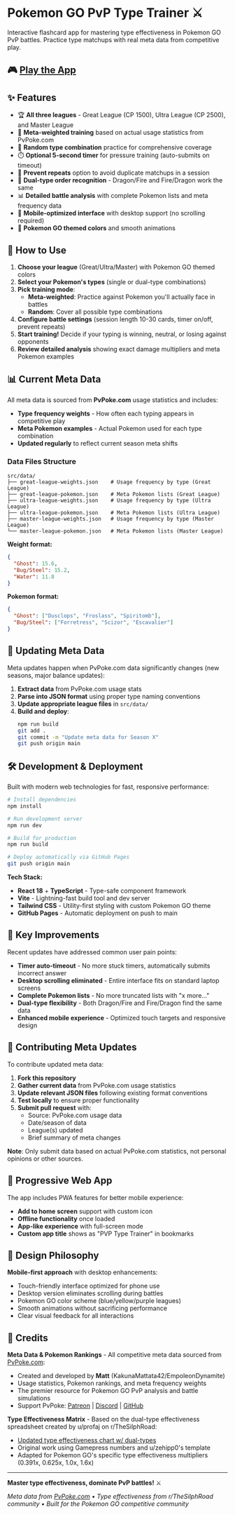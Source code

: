# Pokemon GO PvP Type Trainer ⚔️

Interactive flashcard app for mastering type effectiveness in Pokemon GO PvP battles. Practice type matchups with real meta data from competitive play.

## 🎮 [Play the App](https://SpicedNuts.github.io/pokemon-go-type-trainer)

## ✨ Features

- 🏆 **All three leagues** - Great League (CP 1500), Ultra League (CP 2500), and Master League
- 🎯 **Meta-weighted training** based on actual usage statistics from PvPoke.com
- 🎲 **Random type combination** practice for comprehensive coverage
- ⏱️ **Optional 5-second timer** for pressure training (auto-submits on timeout)
- 🚫 **Prevent repeats** option to avoid duplicate matchups in a session
- 🔄 **Dual-type order recognition** - Dragon/Fire and Fire/Dragon work the same
- 📊 **Detailed battle analysis** with complete Pokemon lists and meta frequency data
- 📱 **Mobile-optimized interface** with desktop support (no scrolling required)
- 🎨 **Pokemon GO themed colors** and smooth animations

## 🚀 How to Use

1. **Choose your league** (Great/Ultra/Master) with Pokemon GO themed colors
2. **Select your Pokemon's types** (single or dual-type combinations)
3. **Pick training mode**:
   - **Meta-weighted**: Practice against Pokemon you'll actually face in battles
   - **Random**: Cover all possible type combinations
4. **Configure battle settings** (session length 10-30 cards, timer on/off, prevent repeats)
5. **Start training!** Decide if your typing is winning, neutral, or losing against opponents
6. **Review detailed analysis** showing exact damage multipliers and meta Pokemon examples

## 📊 Current Meta Data

All meta data is sourced from **PvPoke.com** usage statistics and includes:

- **Type frequency weights** - How often each typing appears in competitive play
- **Meta Pokemon examples** - Actual Pokemon used for each type combination
- **Updated regularly** to reflect current season meta shifts

### Data Files Structure

```
src/data/
├── great-league-weights.json    # Usage frequency by type (Great League)
├── great-league-pokemon.json    # Meta Pokemon lists (Great League)
├── ultra-league-weights.json    # Usage frequency by type (Ultra League)
├── ultra-league-pokemon.json    # Meta Pokemon lists (Ultra League)
├── master-league-weights.json   # Usage frequency by type (Master League)
└── master-league-pokemon.json   # Meta Pokemon lists (Master League)
```

**Weight format:**
```json
{
  "Ghost": 15.6,
  "Bug/Steel": 15.2,
  "Water": 11.8
}
```

**Pokemon format:**
```json
{
  "Ghost": ["Dusclops", "Froslass", "Spiritomb"],
  "Bug/Steel": ["Forretress", "Scizor", "Escavalier"]
}
```

## 🔄 Updating Meta Data

Meta updates happen when PvPoke.com data significantly changes (new seasons, major balance updates):

1. **Extract data** from PvPoke.com usage stats
2. **Parse into JSON format** using proper type naming conventions
3. **Update appropriate league files** in `src/data/`
4. **Build and deploy**:
   ```bash
   npm run build
   git add .
   git commit -m "Update meta data for Season X"
   git push origin main
   ```

## 🛠️ Development & Deployment

Built with modern web technologies for fast, responsive performance:

```bash
# Install dependencies
npm install

# Run development server  
npm run dev

# Build for production
npm run build

# Deploy automatically via GitHub Pages
git push origin main
```

**Tech Stack:**
- **React 18** + **TypeScript** - Type-safe component framework
- **Vite** - Lightning-fast build tool and dev server  
- **Tailwind CSS** - Utility-first styling with custom Pokemon GO theme
- **GitHub Pages** - Automatic deployment on push to main

## 🎯 Key Improvements

Recent updates have addressed common user pain points:

- **Timer auto-timeout** - No more stuck timers, automatically submits incorrect answer
- **Desktop scrolling eliminated** - Entire interface fits on standard laptop screens
- **Complete Pokemon lists** - No more truncated lists with "x more..." 
- **Dual-type flexibility** - Both Dragon/Fire and Fire/Dragon find the same data
- **Enhanced mobile experience** - Optimized touch targets and responsive design

## 🤝 Contributing Meta Updates

To contribute updated meta data:

1. **Fork this repository**
2. **Gather current data** from PvPoke.com usage statistics
3. **Update relevant JSON files** following existing format conventions
4. **Test locally** to ensure proper functionality
5. **Submit pull request** with:
   - Source: PvPoke.com usage data
   - Date/season of data
   - League(s) updated
   - Brief summary of meta changes

**Note**: Only submit data based on actual PvPoke.com statistics, not personal opinions or other sources.

## 📱 Progressive Web App

The app includes PWA features for better mobile experience:

- **Add to home screen** support with custom icon
- **Offline functionality** once loaded
- **App-like experience** with full-screen mode
- **Custom app title** shows as "PVP Type Trainer" in bookmarks

## 🎨 Design Philosophy

**Mobile-first approach** with desktop enhancements:
- Touch-friendly interface optimized for phone use
- Desktop version eliminates scrolling during battles
- Pokemon GO color scheme (blue/yellow/purple leagues)
- Smooth animations without sacrificing performance
- Clear visual feedback for all interactions

## 🙏 Credits

**Meta Data & Pokemon Rankings** - All competitive meta data sourced from [PvPoke.com](https://pvpoke.com):
- Created and developed by **Matt** (KakunaMattata42/EmpoleonDynamite)
- Usage statistics, Pokemon rankings, and meta frequency weights
- The premier resource for Pokemon GO PvP analysis and battle simulations
- Support PvPoke: [Patreon](https://www.patreon.com/pvpoke) | [Discord](https://discord.gg/pvpoke) | [GitHub](https://github.com/pvpoke/pvpoke)

**Type Effectiveness Matrix** - Based on the dual-type effectiveness spreadsheet created by u/profaj on r/TheSilphRoad:
- [Updated type effectiveness chart w/ dual-types](https://www.reddit.com/r/TheSilphRoad/comments/aat72e/updated_type_effectiveness_chart_w_dualtypes/)
- Original work using Gamepress numbers and u/zehipp0's template
- Adapted for Pokemon GO's specific type effectiveness multipliers (0.391x, 0.625x, 1.0x, 1.6x)

---

**Master type effectiveness, dominate PvP battles!** ⚔️

*Meta data from [PvPoke.com](https://pvpoke.com) • Type effectiveness from r/TheSilphRoad community • Built for the Pokemon GO competitive community*